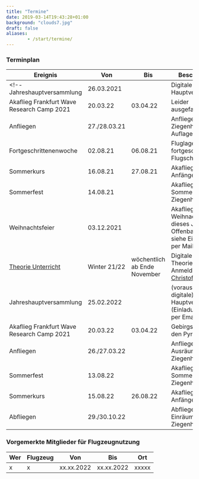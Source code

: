 ```yaml
---
title: "Termine"
date: 2019-03-14T19:43:28+01:00
background: "clouds7.jpg"
draft: false
aliases:
        - /start/termine/
---
```


### Terminplan

**Ereignis** | **Von** | **Bis** | **Beschreibung**
---- | ---- | ---- | ----
<!--Jahreshauptversammlung | 26.03.2021 | | Digitale Hauptversammlung
Akaflieg Frankfurt Wave Research Camp 2021 | 20.03.22 | 03.04.22 | Leider ausgefallen...
Anfliegen | 27./28.03.21 | | Anfliegen in Ziegenhain (unter Auflagen)
Fortgeschrittenenwoche | 02.08.21 | 06.08.21 | Fluglager für fortgeschrittene Flugschüler
Sommerkurs | 16.08.21 | 27.08.21 | Akaflieg-Anfängerkurs
Sommerfest | 14.08.21 | | Akaflieg Sommerfest in Ziegenhain
Weihnachtsfeier | 03.12.2021 | | Akaflieg Weihnachtsfeier, dieses Jahr in Offenbach (2G), siehe Einladung per Mail-->
[Theorie Unterricht](https://chmaul.de/theory) | Winter 21/22 | wöchentlich ab Ende November | Digitale Theorieschulung, Anmeldung bei [Christof Maul](/kontakt#Ansprechpartner)
Jahreshauptversammlung | 25.02.2022 | | (voraussichtlich digitale) Hauptversammlung (Einladung folgt per Email)
Akaflieg Frankfurt Wave Research Camp 2021 | 20.03.22 | 03.04.22 | Gebirgsfliegerei in den Pyrenäen
Anfliegen | 26./27.03.22 | | Anfliegen und Ausräumen in Ziegenhain
Sommerfest | 13.08.22 | | Akaflieg Sommerfest in Ziegenhain
Sommerkurs | 15.08.22 | 26.08.22 | Akaflieg-Anfängerkurs
Abfliegen | 29./30.10.22 | | Abfliegen und Einräumen in Ziegenhain


### Vorgemerkte Mitglieder für Flugzeugnutzung

**Wer** | **Flugzeug** | **Von** | **Bis** | **Ort**
---- | ---- | ---- | ---- | ----
x | x | xx.xx.2022 | xx.xx.2022 | xxxxx
